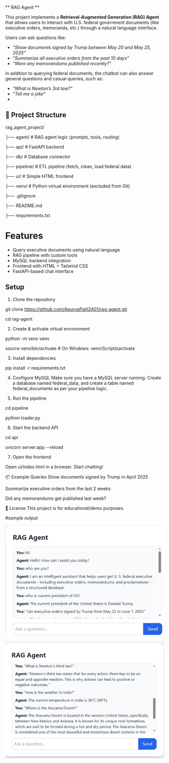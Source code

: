 ** RAG Agent 
**

This project implements a **Retrieval-Augmented Generation (RAG) Agent** that allows users to interact with U.S. federal government documents (like executive orders, memoranda, etc.) through a natural language interface.

Users can ask questions like:
- _"Show documents signed by Trump between May 20 and May 25, 2025"_
- _"Summarize all executive orders from the past 10 days"_
- _"Were any memorandums published recently?"_

In addition to querying federal documents, the chatbot can also answer general questions and casual queries, such as:

- _"What is Newton’s 3rd law?"_
- _"Tell me a joke"_
- 
## 📁 Project Structure

rag_agent_project/

├── agent/ # RAG agent logic (prompts, tools, routing)

├── api/ # FastAPI backend

├── db/ # Database connector

├── pipeline/ # ETL pipeline (fetch, clean, load federal data)

├── ui/ # Simple HTML frontend

├── venv/ # Python virtual environment (excluded from Git)

├── .gitignore

├── README.md

├── requirements.txt


# Features

-  Query executive documents using natural language
-  RAG pipeline with custom tools
-  MySQL backend integration
-  Frontend with HTML + Tailwind CSS
-  FastAPI-based chat interface

##  Setup

 1. Clone the repository

 git clone https://github.com/ApurvaPatil2401/rag-agent.git
 
 cd rag-agent

2. Create & activate virtual environment

 python -m venv venv
 
 source venv/bin/activate      # On Windows: venv\Scripts\activate

3. Install dependencies

 pip install -r requirements.txt

4. Configure MySQL
 Make sure you have a MySQL server running. Create a database named federal_data, and create a table named federal_documents as per your pipeline logic.

5. Run the pipeline

 cd pipeline
 
 python loader.py

6. Start the backend API

 cd api
 
 uvicorn server:app --reload

7. Open the frontend

 Open ui/index.html in a browser. Start chatting!

📦 Example Queries
 Show documents signed by Trump in April 2025
 
 Summarize executive orders from the last 2 weeks
 
 Did any memorandums get published last week?

📜 License
 This project is for educational/demo purposes. 

#sample output

![image](assets/Output_1.jpeg)

![image](assets/Output_2.jpeg)



